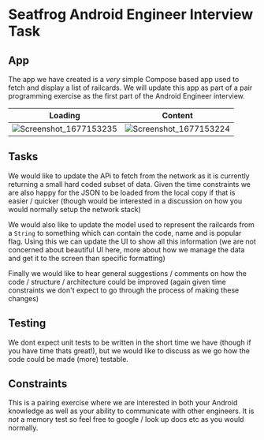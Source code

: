 # Seatfrog Android Engineer Interview Task 

## App

The app we have created is a _very_ simple Compose based app used to fetch and display a list of railcards. 
We will update this app as part of a pair programming exercise as the first part of the Android Engineer interview. 

| Loading  | Content |
| ------------- | ------------- |
| ![Screenshot_1677153235](https://user-images.githubusercontent.com/1217873/220898695-c2e3d647-54da-407a-b54e-b9f77ef34e00.png)  | ![Screenshot_1677153224](https://user-images.githubusercontent.com/1217873/220898700-cb476004-2c8e-4139-b974-5edcc1fffe02.png)  |

## Tasks

We would like to update the APi to fetch from the network as it is currently returning a small hard coded subset of data. Given the time constraints we are also happy for the JSON to be loaded from the local copy if that is easier / quicker (though would be interested in a discussion on how you would normally setup the network stack)

We would also like to update the model used to represent the railcards from a `String` to something which can contain the code, name and is popular flag. Using this we can update the UI to show all this information (we are not concerned about beautiful UI here, more about how we manage the data and get it to the screen than specific formatting)

Finally we would like to hear general suggestions / comments on how the code / structure / architecture could be improved (again given time constraints we don't expect to go through the process of making these changes)
## Testing 

We dont expect unit tests to be written in the short time we have (though if you have time thats great!), but we would like to discuss as we go how the code could be made (more) testable. 

## Constraints

This is a pairing exercise where we are interested in both your Android knowledge as well as your ability to communicate with other engineers. It is _not_ a memory test so feel free to google / look up docs etc as you would normally. 
